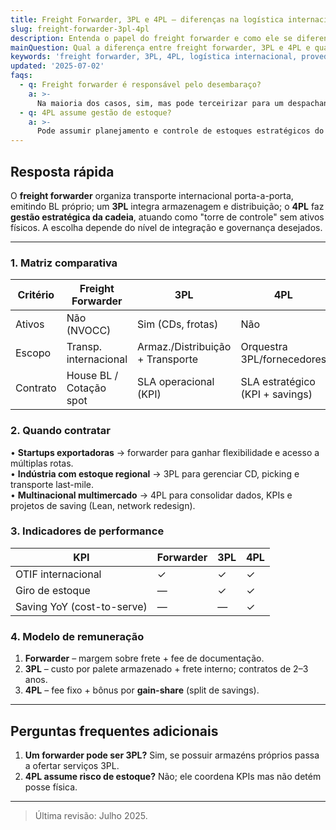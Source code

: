```yaml
---
title: Freight Forwarder, 3PL e 4PL – diferenças na logística internacional
slug: freight-forwarder-3pl-4pl
description: Entenda o papel do freight forwarder e como ele se diferencia dos provedores 3PL e 4PL em cadeias globais de suprimento.
mainQuestion: Qual a diferença entre freight forwarder, 3PL e 4PL e quando contratar cada um?
keywords: 'freight forwarder, 3PL, 4PL, logística internacional, provedor logístico'
updated: '2025-07-02'
faqs:
  - q: Freight forwarder é responsável pelo desembaraço?
    a: >-
      Na maioria dos casos, sim, mas pode terceirizar para um despachante aduaneiro parceiro.
  - q: 4PL assume gestão de estoque?
    a: >-
      Pode assumir planejamento e controle de estoques estratégicos do cliente, além da malha logística.
---
```


## Resposta rápida

O **freight forwarder** organiza transporte internacional porta-a-porta, emitindo BL próprio; um **3PL** integra armazenagem e distribuição; o **4PL** faz **gestão estratégica da cadeia**, atuando como "torre de controle" sem ativos físicos. A escolha depende do nível de integração e governança desejados.

---

### 1. Matriz comparativa

| Critério | Freight Forwarder       | 3PL                              | 4PL                             |
| -------- | ----------------------- | -------------------------------- | ------------------------------- |
| Ativos   | Não (NVOCC)             | Sim (CDs, frotas)                | Não                             |
| Escopo   | Transp. internacional   | Armaz./Distribuição + Transporte | Orquestra 3PL/fornecedores      |
| Contrato | House BL / Cotação spot | SLA operacional (KPI)            | SLA estratégico (KPI + savings) |

### 2. Quando contratar

• **Startups exportadoras** → forwarder para ganhar flexibilidade e acesso a múltiplas rotas.  
• **Indústria com estoque regional** → 3PL para gerenciar CD, picking e transporte last-mile.  
• **Multinacional multimercado** → 4PL para consolidar dados, KPIs e projetos de saving (Lean, network redesign).

### 3. Indicadores de performance

| KPI                        | Forwarder | 3PL | 4PL |
| -------------------------- | --------- | --- | --- |
| OTIF internacional         | ✓         | ✓   | ✓   |
| Giro de estoque            | —         | ✓   | ✓   |
| Saving YoY (cost-to-serve) | —         | —   | ✓   |

### 4. Modelo de remuneração

1. **Forwarder** – margem sobre frete + fee de documentação.
2. **3PL** – custo por palete armazenado + frete interno; contratos de 2–3 anos.
3. **4PL** – fee fixo + bônus por **gain-share** (split de savings).

---

## Perguntas frequentes adicionais

1. **Um forwarder pode ser 3PL?** Sim, se possuir armazéns próprios passa a ofertar serviços 3PL.
2. **4PL assume risco de estoque?** Não; ele coordena KPIs mas não detém posse física.

---

> Última revisão: Julho 2025.
